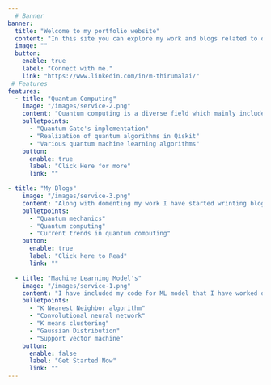 ```yaml
---
  # Banner
banner:
  title: "Welcome to my portfolio website"
  content: "In this site you can explore my work and blogs related to quantum computing, predominantly in quantum machine learning, algorithm and cryptography."
  image: ""
  button:
    enable: true
    label: "Connect with me."
    link: "https://www.linkedin.com/in/m-thirumalai/"
 # Features
features:
  - title: "Quantum Computing"
    image: "/images/service-2.png"
    content: "Quantum computing is a diverse field which mainly included quantum machine learning, quantum algorithms, post quantum cryptography. Here I have included my work on these areas. Below are my current work in these areas."
    bulletpoints:
      - "Quantum Gate's implementation"
      - "Realization of quantum algorithms in Qiskit"
      - "Various quantum machine learning algorithms"
    button:
      enable: true
      label: "Click Here for more"
      link: ""

- title: "My Blogs"
    image: "/images/service-3.png"
    content: "Along with domenting my work I have started wrinting blogs on quantum computing. I write blogs majorly in the below area's"
    bulletpoints:
      - "Quantum mechanics"
      - "Quantum computing"
      - "Current trends in quantum computing"
    button:
      enable: true
      label: "Click here to Read"
      link: "" 

  - title: "Machine Learning Model's"
    image: "/images/service-1.png"
    content: "I have included my code for ML model that I have worked during my ML course at IIT, Jodhpur. Below are the algorithms that I have used. Check at my work for code."
    bulletpoints:
      - "K Nearest Neighbor algorithm"
      - "Convolutional neural network"
      - "K means clustering"
      - "Gaussian Distribution"
      - "Support vector machine"
    button:
      enable: false
      label: "Get Started Now"
      link: ""      
---
```



